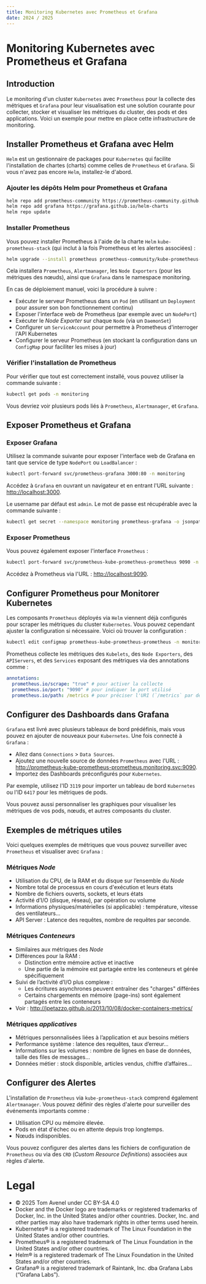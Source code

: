 ```yaml
---
title: Monitoring Kubernetes avec Prometheus et Grafana
date: 2024 / 2025
---
```


# Monitoring Kubernetes avec Prometheus et Grafana

## Introduction

Le monitoring d'un cluster `Kubernetes` avec `Prometheus` pour la collecte des métriques et `Grafana` pour leur visualisation est une solution courante pour collecter, stocker et visualiser les métriques du cluster, des pods et des applications. Voici un exemple pour mettre en place cette infrastructure de monitoring.

## Installer Prometheus et Grafana avec Helm

`Helm` est un gestionnaire de packages pour `Kubernetes` qui facilite l'installation de chartes (charts) comme celles de `Prometheus` et `Grafana`. Si vous n'avez pas encore `Helm`, installez-le d'abord.

### Ajouter les dépôts Helm pour Prometheus et Grafana

``` bash
helm repo add prometheus-community https://prometheus-community.github.io/helm-charts
helm repo add grafana https://grafana.github.io/helm-charts
helm repo update
```

### Installer Prometheus

Vous pouvez installer Prometheus à l'aide de la charte `Helm` `kube-prometheus-stack` (qui inclut à la fois Prometheus et les alertes associées) :

```sh
helm upgrade --install prometheus prometheus-community/kube-prometheus-stack --namespace monitoring --create-namespace
```

Cela installera `Prometheus`, `Alertmanager`, les `Node Exporters` (pour les métriques des nœuds), ainsi que `Grafana` dans le namespace monitoring.

En cas de déploiement manuel, voici la procédure à suivre :

- Exécuter le serveur Prometheus dans un `Pod` (en utilisant un `Deployment` pour assurer son bon fonctionnement continu)
- Exposer l'interface web de Prometheus (par exemple avec un `NodePort`)
- Exécuter le _Node Exporter_ sur chaque `Node` (via un `DaemonSet`)
- Configurer un `ServiceAccount` pour permettre à Prometheus d'interroger l'API Kubernetes
- Configurer le serveur Prometheus (en stockant la configuration dans un `ConfigMap` pour faciliter les mises à jour)

### Vérifier l'installation de Prometheus

Pour vérifier que tout est correctement installé, vous pouvez utiliser la commande suivante :

```sh
kubectl get pods -n monitoring
```

Vous devriez voir plusieurs pods liés à `Prometheus`, `Alertmanager`, et `Grafana`.

## Exposer Prometheus et Grafana

### Exposer Grafana

Utilisez la commande suivante pour exposer l'interface web de Grafana en tant que service de type `NodePort` ou `LoadBalancer` :

```sh
kubectl port-forward svc/prometheus-grafana 3000:80 -n monitoring
```

Accédez à `Grafana` en ouvrant un navigateur et en entrant l'URL suivante : <http://localhost:3000>.

Le username par défaut est `admin`.
Le mot de passe est récupérable avec la commande suivante :

```sh
kubectl get secret --namespace monitoring prometheus-grafana -o jsonpath="{.data.admin-password}" | base64 --decode ; echo
```

### Exposer Prometheus

Vous pouvez également exposer l'interface `Prometheus` :

```sh
kubectl port-forward svc/prometheus-kube-prometheus-prometheus 9090 -n monitoring
```

Accédez à Prometheus via l'URL : <http://localhost:9090>.

## Configurer Prometheus pour Monitorer Kubernetes

Les composants `Prometheus` déployés via `Helm` viennent déjà configurés pour scraper les métriques du cluster `Kubernetes`. Vous pouvez cependant ajuster la configuration si nécessaire. Voici où trouver la configuration :

```sh
kubectl edit configmap prometheus-kube-prometheus-prometheus -n monitoring
```

Prometheus collecte les métriques des `Kubelets`, des `Node Exporters`, des `APIServers`, et des `Services` exposant des métriques via des annotations comme :

```yaml
annotations:
  prometheus.io/scrape: "true" # pour activer la collecte
  prometheus.io/port: "9090" # pour indiquer le port utilisé
  prometheus.io/path: /metrics # pour préciser l'URI (`/metrics` par défaut)
```

## Configurer des Dashboards dans Grafana

`Grafana` est livré avec plusieurs tableaux de bord prédéfinis, mais vous pouvez en ajouter de nouveaux pour `Kubernetes`. Une fois connecté à `Grafana` :

- Allez dans `Connections` > `Data Sources`.
- Ajoutez une nouvelle source de données `Prometheus` avec l'URL : <http://prometheus-kube-prometheus-prometheus.monitoring.svc:9090>.
- Importez des Dashboards préconfigurés pour `Kubernetes`.

Par exemple, utilisez l'ID `3119` pour importer un tableau de bord `Kubernetes` ou l'ID `6417` pour les métriques de pods.

Vous pouvez aussi personnaliser les graphiques pour visualiser les métriques de vos pods, nœuds, et autres composants du cluster.

## Exemples de métriques utiles

Voici quelques exemples de métriques que vous pouvez surveiller avec `Prometheus` et visualiser avec `Grafana` :

### Métriques _Node_

- Utilisation du CPU, de la RAM et du disque sur l’ensemble du _Node_
- Nombre total de processus en cours d'exécution et leurs états
- Nombre de fichiers ouverts, sockets, et leurs états
- Activité d’I/O (disque, réseau), par opération ou volume
- Informations physiques/matérielles (si applicable) : température, vitesse des ventilateurs...
- API Server : Latence des requêtes, nombre de requêtes par seconde.

### Métriques _Conteneurs_

- Similaires aux métriques des _Node_
- Différences pour la RAM :
  - Distinction entre mémoire active et inactive
  - Une partie de la mémoire est partagée entre les conteneurs et gérée spécifiquement
- Suivi de l’activité d’I/O plus complexe :
  - Les écritures asynchrones peuvent entraîner des "charges" différées
  - Certains chargements en mémoire (page-ins) sont également partagés entre les conteneurs
- Voir : <http://jpetazzo.github.io/2013/10/08/docker-containers-metrics/>

### Métriques _applicatives_

- Métriques personnalisées liées à l’application et aux besoins métiers
- Performance système : latence des requêtes, taux d’erreur...
- Informations sur les volumes : nombre de lignes en base de données, taille des files de messages...
- Données métier : stock disponible, articles vendus, chiffre d’affaires...

## Configurer des Alertes

L'installation de `Prometheus` via `kube-prometheus-stack` comprend également `Alertmanager`. Vous pouvez définir des règles d'alerte pour surveiller des événements importants comme :

- Utilisation CPU ou mémoire élevée.
- Pods en état d'échec ou en attente depuis trop longtemps.
- Nœuds indisponibles.

Vous pouvez configurer des alertes dans les fichiers de configuration de `Prometheus` ou via des `CRD` (_Custom Resource Definitions_) associées aux règles d'alerte.


# Legal

- © 2025 Tom Avenel under CC  BY-SA 4.0
- Docker and the Docker logo are trademarks or registered trademarks of Docker, Inc. in the United States and/or other countries. Docker, Inc. and other parties may also have trademark rights in other terms used herein.
- Kubernetes® is a registered trademark of The Linux Foundation in the United States and/or other countries.
- Prometheus® is a registered trademark of The Linux Foundation in the United States and/or other countries.
- Helm® is a registered trademark of The Linux Foundation in the United States and/or other countries.
- Grafana® is a registered trademark of Raintank, Inc. dba Grafana Labs (“Grafana Labs”).

